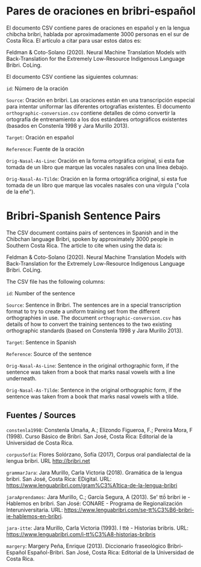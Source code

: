 # Pares de oraciones en bribri-español

El documento CSV contiene pares de oraciones en español y en la lengua chibcha bribri, hablada por aproximadamente 3000 personas en el sur de Costa Rica. El artículo a citar para usar estos datos es:

Feldman & Coto-Solano (2020). Neural Machine Translation Models with Back-Translation for the Extremely Low-Resource Indigenous Language Bribri. CoLing.

El documento CSV contiene las siguientes columnas:

`id`: Número de la oración

`Source`: Oración en bribri. Las oraciones están en una transcripción especial para intentar uniformar las diferentes ortografías existentes. El documento `orthographic-conversion.csv` contiene detalles de cómo convertir la ortografía de entrenamiento a los dos estándares ortográficos existentes (basados en Constenla 1998 y Jara Murillo 2013).

`Target`: Oración en español

`Reference`: Fuente de la oración

`Orig-Nasal-As-Line`: Oración en la forma ortográfica original, si esta fue tomada de un libro que marque las vocales nasales con una línea debajo.

`Orig-Nasal-As-Tilde`: Oración en la forma ortográfica original, si esta fue tomada de un libro que marque las vocales nasales con una vírgula ("cola de la eñe").

# Bribri-Spanish Sentence Pairs

The CSV document contains pairs of sentences in Spanish and in the Chibchan language Bribri, spoken by approximately 3000 people in Southern Costa Rica. The article to cite when using the data is:

Feldman & Coto-Solano (2020). Neural Machine Translation Models with Back-Translation for the Extremely Low-Resource Indigenous Language Bribri. CoLing.

The CSV file has the following columns:

`id`: Number of the sentence

`Source`: Sentence in Bribri. The sentences are in a special transcription format to try to create a uniform training set from the different orthographies in use. The document `orthographic-conversion.csv` has details of how to convert the training sentences to the two existing orthographic standards (based on Constenla 1998 y Jara Murillo 2013).

`Target`: Sentence in Spanish

`Reference`: Source of the sentence

`Orig-Nasal-As-Line`: Sentence in the original orthographic form, if the sentence was taken from a book that marks nasal vowels with a line underneath.

`Orig-Nasal-As-Tilde`: Sentence in the original orthographic form, if the sentence was taken from a book that marks nasal vowels with a tilde.

Fuentes / Sources
------

`constenla1998`: Constenla Umaña, A.; Elizondo Figueroa, F.; Pereira Mora, F (1998). Curso Básico de Bribri. San José, Costa Rica: Editorial de la Universidad de Costa Rica.

`corpusSofía`: Flores Solórzano, Sofía (2017), Corpus oral pandialectal de la lengua bribri. URL http://bribri.net

`grammarJara`: Jara Murillo, Carla Victoria (2018). Gramática de la lengua bribri. San José, Costa Rica: EDigital. URL: https://www.lenguabribri.com/gram%C3%A1tica-de-la-lengua-bribri

`jaraAprendamos`: Jara Murillo, C.; García Segura, A (2013). Se' ttö́ bribri ie - Hablemos en bribri. San José: CONARE - Programa de Regionalización Interuniversitaria. URL: https://www.lenguabribri.com/se-tt%C3%B6-bribri-ie-hablemos-en-bribri.

`jara-itte`: Jara Murillo, Carla Victoria (1993). I ttè - Historias bribris. URL: https://www.lenguabribri.com/i-tt%C3%A8-historias-bribris

`margery`: Margery Peña, Enrique (2013). Diccionario fraseológico Bribri-Español Español-Bribri. San José, Costa Rica: Editorial de la Universidad de Costa Rica.
